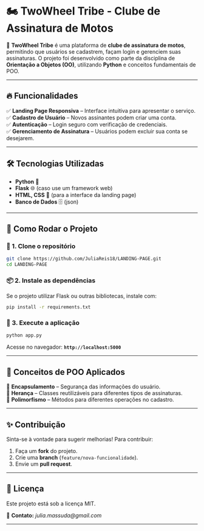 # 🏍️ TwoWheel Tribe - Clube de Assinatura de Motos

🚀 **TwoWheel Tribe** é uma plataforma de **clube de assinatura de motos**, permitindo que usuários se cadastrem, façam login e gerenciem suas assinaturas. O projeto foi desenvolvido como parte da disciplina de **Orientação a Objetos (OO)**, utilizando **Python** e conceitos fundamentais de POO.

---

## 🔥 Funcionalidades

✅ **Landing Page Responsiva** – Interface intuitiva para apresentar o serviço.  
✅ **Cadastro de Usuário** – Novos assinantes podem criar uma conta.  
✅ **Autenticação** – Login seguro com verificação de credenciais.  
✅ **Gerenciamento de Assinatura** – Usuários podem excluir sua conta se desejarem.  

---

## 🛠️ Tecnologias Utilizadas

- **Python** 🐍  
- **Flask** 🌐 (caso use um framework web)  
- **HTML, CSS** 🎨 (para a interface da landing page)  
- **Banco de Dados** 🗄️ (json)  

---

## 📌 Como Rodar o Projeto

### 🔽 1. Clone o repositório
```bash
git clone https://github.com/JuliaReis18/LANDING-PAGE.git
cd LANDING-PAGE
```

### 📦 2. Instale as dependências
Se o projeto utilizar Flask ou outras bibliotecas, instale com:  
```bash
pip install -r requirements.txt
```

### 🚀 3. Execute a aplicação
```bash
python app.py
```

Acesse no navegador: **`http://localhost:5000`**  

---


## 🎯 Conceitos de POO Aplicados

🔹 **Encapsulamento** – Segurança das informações do usuário.  
🔹 **Herança** – Classes reutilizáveis para diferentes tipos de assinaturas.  
🔹 **Polimorfismo** – Métodos para diferentes operações no cadastro.  

---

## ✨ Contribuição

Sinta-se à vontade para sugerir melhorias! Para contribuir:  
1. Faça um **fork** do projeto.  
2. Crie uma **branch** (`feature/nova-funcionalidade`).  
3. Envie um **pull request**.  

---

## 📄 Licença

Este projeto está sob a licença MIT.  

📧 **Contato:** _julia.massuda@gmail.com_  

---
